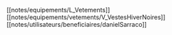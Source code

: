 [[notes/equipements/L_Vetements]] [[notes/equipements/vetements/V_VestesHiverNoires]] [[notes/utilisateurs/beneficiaires/danielSarraco]]